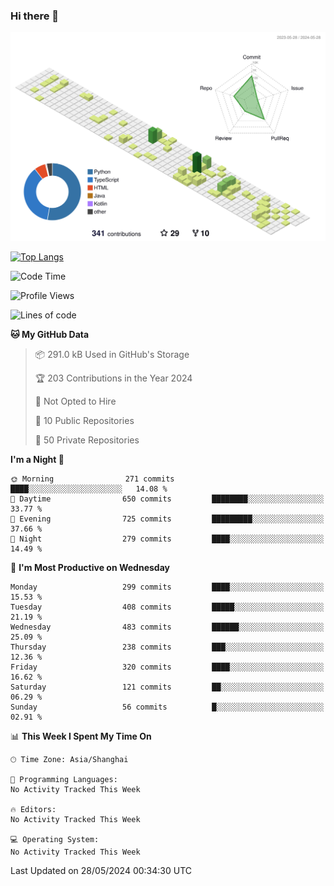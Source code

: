### Hi there 👋

![](./profile-3d-contrib/profile-green-animate.svg)

 

[![Top Langs](https://github-readme-stats.vercel.app/api/top-langs/?username=fly2tomato)](https://github.com/anuraghazra/github-readme-stats)


 

<!--START_SECTION:waka-->
![Code Time](http://img.shields.io/badge/Code%20Time-5%20hrs%2042%20mins-blue)

![Profile Views](http://img.shields.io/badge/Profile%20Views-0-blue)

![Lines of code](https://img.shields.io/badge/From%20Hello%20World%20I%27ve%20Written-519.4%20thousand%20lines%20of%20code-blue)

**🐱 My GitHub Data** 

> 📦 291.0 kB Used in GitHub's Storage 
 > 
> 🏆 203 Contributions in the Year 2024
 > 
> 🚫 Not Opted to Hire
 > 
> 📜 10 Public Repositories 
 > 
> 🔑 50 Private Repositories 
 > 
**I'm a Night 🦉** 

```text
🌞 Morning                271 commits         ████░░░░░░░░░░░░░░░░░░░░░   14.08 % 
🌆 Daytime                650 commits         ████████░░░░░░░░░░░░░░░░░   33.77 % 
🌃 Evening                725 commits         █████████░░░░░░░░░░░░░░░░   37.66 % 
🌙 Night                  279 commits         ████░░░░░░░░░░░░░░░░░░░░░   14.49 % 
```
📅 **I'm Most Productive on Wednesday** 

```text
Monday                   299 commits         ████░░░░░░░░░░░░░░░░░░░░░   15.53 % 
Tuesday                  408 commits         █████░░░░░░░░░░░░░░░░░░░░   21.19 % 
Wednesday                483 commits         ██████░░░░░░░░░░░░░░░░░░░   25.09 % 
Thursday                 238 commits         ███░░░░░░░░░░░░░░░░░░░░░░   12.36 % 
Friday                   320 commits         ████░░░░░░░░░░░░░░░░░░░░░   16.62 % 
Saturday                 121 commits         ██░░░░░░░░░░░░░░░░░░░░░░░   06.29 % 
Sunday                   56 commits          █░░░░░░░░░░░░░░░░░░░░░░░░   02.91 % 
```


📊 **This Week I Spent My Time On** 

```text
🕑︎ Time Zone: Asia/Shanghai

💬 Programming Languages: 
No Activity Tracked This Week

🔥 Editors: 
No Activity Tracked This Week

💻 Operating System: 
No Activity Tracked This Week
```


 Last Updated on 28/05/2024 00:34:30 UTC
<!--END_SECTION:waka-->
